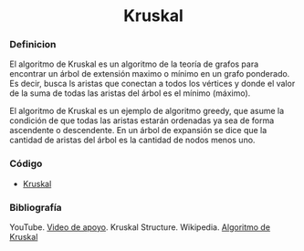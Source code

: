 <h1 align="center"> Kruskal </h1>

### Definicion

El algoritmo de Kruskal es un algoritmo de la teoría de grafos para encontrar un árbol de extensión maximo o mínimo en un grafo ponderado.
Es decir, busca ls aristas que conectan a todos los vértices y donde el valor de la suma de todas las aristas del árbol es el mínimo (máximo). 

El algoritmo de Kruskal es un ejemplo de algoritmo greedy, que asume la condición de que todas las aristas estarán ordenadas ya sea de forma ascendente o descendente.
En un árbol de expansión se dice que la cantidad de aristas del árbol es la cantidad de nodos menos uno.


### Código 
* [Kruskal](https://github.com/juanclawav/Algoritmica-UPB/blob/main/Algoritmica%202/Teoria%20de%20Grafos/Kruskal/Kruskal.cpp)

### Bibliografía
YouTube. [Video de apoyo](https://www.youtube.com/watch?v=fAuF0EuZVCk). Kruskal Structure.
Wikipedia. [Algoritmo de Kruskal](https://es.wikipedia.org/wiki/Algoritmo_de_Kruskal#:~:text=El%20algoritmo%20de%20Kruskal%20es,del%20%C3%A1rbol%20es%20el%20m%C3%ADnimo.)
